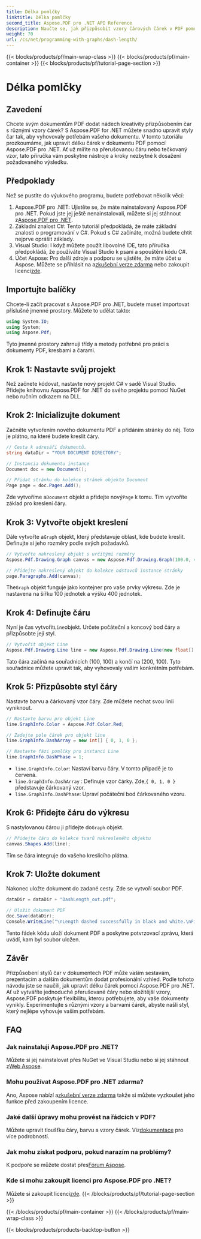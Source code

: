 ```yaml
---
title: Délka pomlčky
linktitle: Délka pomlčky
second_title: Aspose.PDF pro .NET API Reference
description: Naučte se, jak přizpůsobit vzory čárových čárek v PDF pomocí Aspose.PDF for .NET s naším podrobným průvodcem. Ideální pro přidání stylu do vašich dokumentů.
weight: 70
url: /cs/net/programming-with-graphs/dash-length/
---
```


{{< blocks/products/pf/main-wrap-class >}}
{{< blocks/products/pf/main-container >}}
{{< blocks/products/pf/tutorial-page-section >}}

# Délka pomlčky

## Zavedení

Chcete svým dokumentům PDF dodat nádech kreativity přizpůsobením čar s různými vzory čárek? S Aspose.PDF for .NET můžete snadno upravit styly čar tak, aby vyhovovaly potřebám vašeho dokumentu. V tomto tutoriálu prozkoumáme, jak upravit délku čárek v dokumentu PDF pomocí Aspose.PDF pro .NET. Ať už míříte na přerušovanou čáru nebo tečkovaný vzor, tato příručka vám poskytne nástroje a kroky nezbytné k dosažení požadovaného výsledku.

## Předpoklady

Než se pustíte do výukového programu, budete potřebovat několik věcí:

1. Aspose.PDF pro .NET: Ujistěte se, že máte nainstalovaný Aspose.PDF pro .NET. Pokud jste jej ještě nenainstalovali, můžete si jej stáhnout z[Aspose.PDF pro .NET](https://releases.aspose.com/pdf/net/).
2. Základní znalost C#: Tento tutoriál předpokládá, že máte základní znalosti o programování v C#. Pokud s C# začínáte, možná budete chtít nejprve oprášit základy.
3. Visual Studio: I když můžete použít libovolné IDE, tato příručka předpokládá, že používáte Visual Studio k psaní a spouštění kódu C#.
4.  Účet Aspose: Pro další zdroje a podporu se ujistěte, že máte účet u Aspose. Můžete se přihlásit na a[zkušební verze zdarma](https://releases.aspose.com/) nebo zakoupit licenci[zde](https://purchase.aspose.com/buy).

## Importujte balíčky

Chcete-li začít pracovat s Aspose.PDF pro .NET, budete muset importovat příslušné jmenné prostory. Můžete to udělat takto:

```csharp
using System.IO;
using System;
using Aspose.Pdf;
```

Tyto jmenné prostory zahrnují třídy a metody potřebné pro práci s dokumenty PDF, kresbami a čarami.

## Krok 1: Nastavte svůj projekt

Než začnete kódovat, nastavte nový projekt C# v sadě Visual Studio. Přidejte knihovnu Aspose.PDF for .NET do svého projektu pomocí NuGet nebo ručním odkazem na DLL. 

## Krok 2: Inicializujte dokument

Začněte vytvořením nového dokumentu PDF a přidáním stránky do něj. Toto je plátno, na které budete kreslit čáry.

```csharp
// Cesta k adresáři dokumentů.
string dataDir = "YOUR DOCUMENT DIRECTORY";

// Instancia dokumentu instance
Document doc = new Document();

// Přidat stránku do kolekce stránek objektu Document
Page page = doc.Pages.Add();
```

 Zde vytvoříme a`Document` objekt a přidejte nový`Page` k tomu. Tím vytvoříte základ pro kreslení čáry.

## Krok 3: Vytvořte objekt kreslení

 Dále vytvořte a`Graph` objekt, který představuje oblast, kde budete kreslit. Definujte si jeho rozměry podle svých požadavků.

```csharp
// Vytvořte nakreslený objekt s určitými rozměry
Aspose.Pdf.Drawing.Graph canvas = new Aspose.Pdf.Drawing.Graph(100.0, 400.0);

// Přidejte nakreslený objekt do kolekce odstavců instance stránky
page.Paragraphs.Add(canvas);
```

 The`Graph` objekt funguje jako kontejner pro vaše prvky výkresu. Zde je nastavena na šířku 100 jednotek a výšku 400 jednotek.

## Krok 4: Definujte čáru

 Nyní je čas vytvořit`Line`objekt. Určete počáteční a koncový bod čáry a přizpůsobte její styl.

```csharp
// Vytvořit objekt Line
Aspose.Pdf.Drawing.Line line = new Aspose.Pdf.Drawing.Line(new float[] { 100, 100, 200, 100 });
```

Tato čára začíná na souřadnicích (100, 100) a končí na (200, 100). Tyto souřadnice můžete upravit tak, aby vyhovovaly vašim konkrétním potřebám.

## Krok 5: Přizpůsobte styl čáry

Nastavte barvu a čárkovaný vzor čáry. Zde můžete nechat svou linii vyniknout.

```csharp
// Nastavte barvu pro objekt Line
line.GraphInfo.Color = Aspose.Pdf.Color.Red;

// Zadejte pole čárek pro objekt line
line.GraphInfo.DashArray = new int[] { 0, 1, 0 };

// Nastavte fázi pomlčky pro instanci Line
line.GraphInfo.DashPhase = 1;
```

- `line.GraphInfo.Color`: Nastaví barvu čáry. V tomto případě je to červená.
- `line.GraphInfo.DashArray` : Definuje vzor čárky. Zde,`{ 0, 1, 0 }` představuje čárkovaný vzor.
- `line.GraphInfo.DashPhase`: Upraví počáteční bod čárkovaného vzoru.

## Krok 6: Přidejte čáru do výkresu

 S nastylovanou čárou ji přidejte do`Graph` objekt.

```csharp
// Přidejte čáru do kolekce tvarů nakresleného objektu
canvas.Shapes.Add(line);
```

Tím se čára integruje do vašeho kreslicího plátna.

## Krok 7: Uložte dokument

Nakonec uložte dokument do zadané cesty. Zde se vytvoří soubor PDF.

```csharp
dataDir = dataDir + "DashLength_out.pdf";

// Uložit dokument PDF
doc.Save(dataDir);
Console.WriteLine("\nLength dashed successfully in black and white.\nFile saved at " + dataDir);
```

Tento řádek kódu uloží dokument PDF a poskytne potvrzovací zprávu, která uvádí, kam byl soubor uložen.

## Závěr

Přizpůsobení stylů čar v dokumentech PDF může vašim sestavám, prezentacím a dalším dokumentům dodat profesionální vzhled. Podle tohoto návodu jste se naučili, jak upravit délku čárek pomocí Aspose.PDF pro .NET. Ať už vytváříte jednoduché přerušované čáry nebo složitější vzory, Aspose.PDF poskytuje flexibilitu, kterou potřebujete, aby vaše dokumenty vynikly. Experimentujte s různými vzory a barvami čárek, abyste našli styl, který nejlépe vyhovuje vašim potřebám.

## FAQ

### Jak nainstaluji Aspose.PDF pro .NET?
 Můžete si jej nainstalovat přes NuGet ve Visual Studiu nebo si jej stáhnout z[Web Aspose](https://releases.aspose.com/pdf/net/).

### Mohu používat Aspose.PDF pro .NET zdarma?
 Ano, Aspose nabízí a[zkušební verze zdarma](https://releases.aspose.com/) takže si můžete vyzkoušet jeho funkce před zakoupením licence.

### Jaké další úpravy mohu provést na řádcích v PDF?
 Můžete upravit tloušťku čáry, barvu a vzory čárek. Viz[dokumentace](https://reference.aspose.com/pdf/net/) pro více podrobností.

### Jak mohu získat podporu, pokud narazím na problémy?
 K podpoře se můžete dostat přes[Fórum Aspose](https://forum.aspose.com/c/pdf/10).

### Kde si mohu zakoupit licenci pro Aspose.PDF pro .NET?
Můžete si zakoupit licenci[zde](https://purchase.aspose.com/buy).
{{< /blocks/products/pf/tutorial-page-section >}}

{{< /blocks/products/pf/main-container >}}
{{< /blocks/products/pf/main-wrap-class >}}

{{< blocks/products/products-backtop-button >}}
